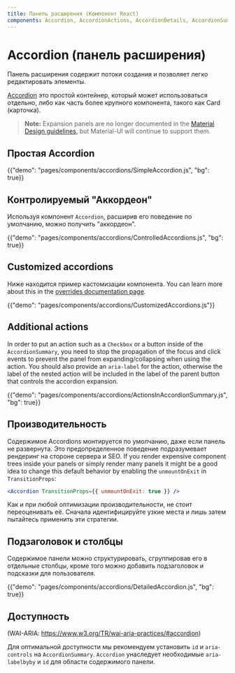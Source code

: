```yaml
---
title: Панель расширения (Компонент React)
components: Accordion, AccordionActions, AccordionDetails, AccordionSummary
---
```


# Accordion (панель расширения)

<p class="description">Панель расширения содержит потоки создания и позволяет легко редактировать элементы.</p>

[Accordion](https://material.io/archive/guidelines/components/expansion-panels.html) это простой контейнер, который может использоваться отдельно, либо как часть более крупного компонента, такого как Card (карточка).

> **Note:** Expansion panels are no longer documented in the [Material Design guidelines](https://material.io/), but Material-UI will continue to support them.

## Простая Accordion

{{"demo": "pages/components/accordions/SimpleAccordion.js", "bg": true}}

## Контролируемый "Аккордеон"

Используя компонент `Accordion`, расширив его поведение по умолчанию, можно получить "аккордеон".

{{"demo": "pages/components/accordions/ControlledAccordions.js", "bg": true}}

## Customized accordions

Ниже находится пример кастомизации компонента. You can learn more about this in the [overrides documentation page](/customization/components/).

{{"demo": "pages/components/accordions/CustomizedAccordions.js"}}

## Additional actions

In order to put an action such as a `Checkbox` or a button inside of the `AccordionSummary`, you need to stop the propagation of the focus and click events to prevent the panel from expanding/collapsing when using the action. You should also provide an `aria-label` for the action, otherwise the label of the nested action will be included in the label of the parent button that controls the accordion expansion.

{{"demo": "pages/components/accordions/ActionsInAccordionSummary.js", "bg": true}}

## Производительность

Содержимое Accordions монтируется по умолчанию, даже если панель не развернута. Это предопределенное поведение подразумевает рендеринг на стороне сервера и SEO. If you render expensive component trees inside your panels or simply render many panels it might be a good idea to change this default behavior by enabling the `unmountOnExit` in `TransitionProps`:

```jsx
<Accordion TransitionProps={{ unmountOnExit: true }} />
```

Как и при любой оптимизации производительности, не стоит переоценивать её. Сначала идентифицируйте узкие места и лишь затем пытайтесь применить эти стратегии.

## Подзаголовок и столбцы

Содержимое панели можно структурировать, сгруппировав его в отдельные столбцы, кроме того можно добавить подзаголовок и подсказки для пользователя.

{{"demo": "pages/components/accordions/DetailedAccordion.js", "bg": true}}

## Доступность

(WAI-ARIA: https://www.w3.org/TR/wai-aria-practices/#accordion)

Для оптимальной доступности мы рекомендуем установить `id` и `aria-controls` на `AccordionSummary`. `Accordion` унаследует необходимые `aria-labelbyby` и `id` для области содержимого панели.